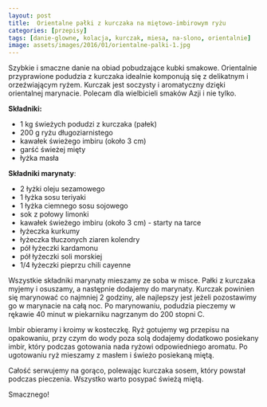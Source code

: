 ```yaml
---
layout: post
title:  Orientalne pałki z kurczaka na miętowo-imbirowym ryżu
categories: [przepisy]
tags: [danie-glowne, kolacja, kurczak, miesa, na-slono, orientalnie]
image: assets/images/2016/01/orientalne-palki-1.jpg
---
```

Szybkie i smaczne danie na obiad pobudzające kubki smakowe. Orientalnie przyprawione podudzia z kurczaka idealnie komponują się z delikatnym i orzeźwiającym ryżem. Kurczak jest soczysty i aromatyczny dzięki orientalnej marynacie. Polecam dla wielbicieli smaków Azji i nie tylko.

**Składniki:**
* 1 kg świeżych podudzi z kurczaka (pałek)
* 200 g ryżu długoziarnistego
* kawałek świeżego imbiru (około 3 cm)
* garść świeżej mięty
* łyżka masła

**Składniki marynaty**:
* 2 łyżki oleju sezamowego
* 1 łyżka sosu teriyaki
* 1 łyżka ciemnego sosu sojowego
* sok z połowy limonki
* kawałek świeżego imbiru (około 3 cm) - starty na tarce
* łyżeczka kurkumy
* łyżeczka tłuczonych ziaren kolendry
* pół łyżeczki kardamonu
* pół łyżeczki soli morskiej
* 1/4 łyżeczki pieprzu chili cayenne


Wszystkie składniki marynaty mieszamy ze soba w misce. Pałki z kurczaka myjemy i osuszamy, a następnie dodajemy do marynaty. Kurczak powinien się marynować co najmniej 2 godziny, ale najlepszy jest jeżeli pozostawimy go w marynacie na całą noc. Po marynowaniu, podudzia pieczemy w rękawie 40 minut w piekarniku nagrzanym do 200 stopni C.

Imbir obieramy i kroimy w kosteczkę. Ryż gotujemy wg przepisu na opakowaniu, przy czym do wody poza solą dodajemy dodatkowo posiekany imbir, który podczas gotowania nada ryżowi odpowiedniego aromatu. Po ugotowaniu ryż mieszamy z masłem i świeżo posiekaną miętą.

Całość serwujemy na gorąco, polewając kurczaka sosem, który powstał podczas pieczenia. Wszystko warto posypać świeżą miętą.

Smacznego!
